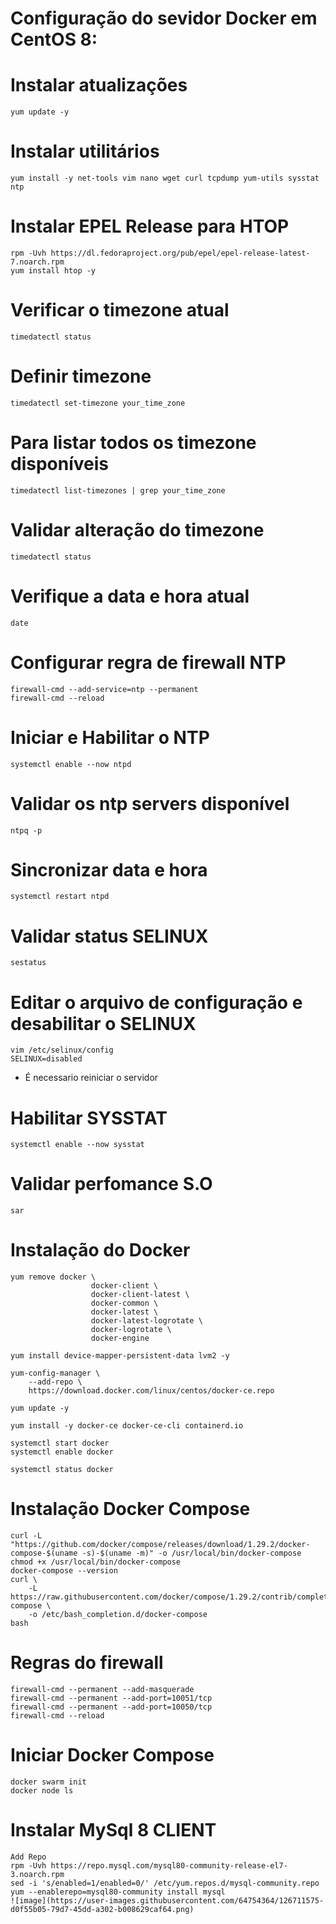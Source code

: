 # Configuração do sevidor Docker em CentOS 8:

# Instalar atualizações
    yum update -y

# Instalar utilitários
    yum install -y net-tools vim nano wget curl tcpdump yum-utils sysstat ntp

# Instalar EPEL Release para HTOP
    rpm -Uvh https://dl.fedoraproject.org/pub/epel/epel-release-latest-7.noarch.rpm
    yum install htop -y

# Verificar o timezone atual
    timedatectl status

# Definir timezone
    timedatectl set-timezone your_time_zone

# Para listar todos os timezone disponíveis
    timedatectl list-timezones | grep your_time_zone

# Validar alteração do timezone
    timedatectl status

# Verifique a data e hora atual
    date

# Configurar regra de firewall NTP
    firewall-cmd --add-service=ntp --permanent
    firewall-cmd --reload

# Iniciar e Habilitar o NTP
    systemctl enable --now ntpd

# Validar os ntp servers disponível
    ntpq -p

# Sincronizar data e hora
    systemctl restart ntpd

# Validar status SELINUX
    sestatus

# Editar o arquivo de configuração e desabilitar o SELINUX
    vim /etc/selinux/config
    SELINUX=disabled

- É necessario reiniciar o servidor

# Habilitar SYSSTAT
    systemctl enable --now sysstat

# Validar perfomance S.O
    sar 
    
# Instalação do Docker
    yum remove docker \
                      docker-client \
                      docker-client-latest \
                      docker-common \
                      docker-latest \
                      docker-latest-logrotate \
                      docker-logrotate \
                      docker-engine

    yum install device-mapper-persistent-data lvm2 -y

    yum-config-manager \
        --add-repo \
        https://download.docker.com/linux/centos/docker-ce.repo

    yum update -y

    yum install -y docker-ce docker-ce-cli containerd.io

    systemctl start docker
    systemctl enable docker

    systemctl status docker

# Instalação Docker Compose
    curl -L "https://github.com/docker/compose/releases/download/1.29.2/docker-compose-$(uname -s)-$(uname -m)" -o /usr/local/bin/docker-compose
    chmod +x /usr/local/bin/docker-compose
    docker-compose --version
    curl \
        -L https://raw.githubusercontent.com/docker/compose/1.29.2/contrib/completion/bash/docker-compose \
        -o /etc/bash_completion.d/docker-compose
    bash

# Regras do firewall
    firewall-cmd --permanent --add-masquerade 
    firewall-cmd --permanent --add-port=10051/tcp
    firewall-cmd --permanent --add-port=10050/tcp
    firewall-cmd --reload

# Iniciar Docker Compose
    docker swarm init
    docker node ls

# Instalar MySql 8 CLIENT
    Add Repo
    rpm -Uvh https://repo.mysql.com/mysql80-community-release-el7-3.noarch.rpm
    sed -i 's/enabled=1/enabled=0/' /etc/yum.repos.d/mysql-community.repo
    yum --enablerepo=mysql80-community install mysql
    ![image](https://user-images.githubusercontent.com/64754364/126711575-d0f55b05-79d7-45dd-a302-b008629caf64.png)
